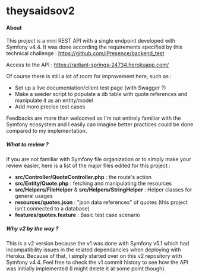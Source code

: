 # theysaidsov2

#### About
This project is a mini REST API with a single endpoint developed with Symfony v4.4. It was done according the requirements specified by this technical challenge : https://github.com/iPresence/backend_test

Access to the API : https://radiant-springs-24734.herokuapp.com/

Of course there is still a lot of room for improvement here, such as :
- Set up a live documentation/client test page (with Swagger ?)
- Make a seeder script to populate a db table with quote references and manipulate it as an entity/model
- Add more precise test cases

Feedbacks are more than welcomed as I'm not entirely familiar with the Symfony ecosystem and I easily can imagine better practices could be done compared to my implementation.

##### What to review ?
If you are not familiar with Symfony file organization or to simply make your review easier, here is a list of the major files edited for this project :

- **src/Controller/QuoteController.php** : the route's action
- **src/Entity/Quote.php** : fetching and manipulating the resources
- **src/Helpers/FileHelper** & **src/Helpers/StringHelper** : Helper classes for general usages
- **resources/quotes.json** : "json data references" of quotes (this project isn't connected to a database)
- **features/quotes.feature** : Basic test case scenario

##### Why v2 by the way ?
This is a v2 version because the v1 was done with Symfony v5.1 which had incompatibility issues in the related dependancies when deploying with Heroku. Because of that, I simply started over on this v2 repository with Symfony v4.4. Feel free to check the v1 commit history to see how the API was initially implemented (I might delete it at some point though).

